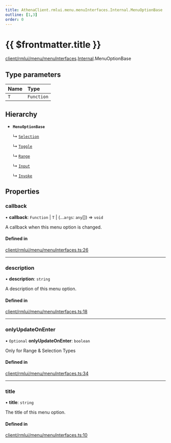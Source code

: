 ```yaml
---
title: AthenaClient.rmlui.menu.menuInterfaces.Internal.MenuOptionBase
outline: [1,3]
order: 0
---
```


# {{ $frontmatter.title }}


[client/rmlui/menu/menuInterfaces](../modules/client_rmlui_menu_menuInterfaces.md).[Internal](../modules/client_rmlui_menu_menuInterfaces_Internal.md).MenuOptionBase

## Type parameters

| Name | Type |
| :------ | :------ |
| `T` | `Function` |

## Hierarchy

- **`MenuOptionBase`**

  ↳ [`Selection`](client_rmlui_menu_menuInterfaces_Selection.md)

  ↳ [`Toggle`](client_rmlui_menu_menuInterfaces_Toggle.md)

  ↳ [`Range`](client_rmlui_menu_menuInterfaces_Range.md)

  ↳ [`Input`](client_rmlui_menu_menuInterfaces_Input.md)

  ↳ [`Invoke`](client_rmlui_menu_menuInterfaces_Invoke.md)

## Properties

### callback

• **callback**: `Function` \| `T` \| (...`args`: `any`[]) => `void`

A callback when this menu option is changed.

#### Defined in

[client/rmlui/menu/menuInterfaces.ts:26](https://github.com/Stuyk/altv-athena/blob/82f1bae/src/core/client/rmlui/menu/menuInterfaces.ts#L26)

___

### description

• **description**: `string`

A description of this menu option.

#### Defined in

[client/rmlui/menu/menuInterfaces.ts:18](https://github.com/Stuyk/altv-athena/blob/82f1bae/src/core/client/rmlui/menu/menuInterfaces.ts#L18)

___

### onlyUpdateOnEnter

• `Optional` **onlyUpdateOnEnter**: `boolean`

Only for Range & Selection Types

#### Defined in

[client/rmlui/menu/menuInterfaces.ts:34](https://github.com/Stuyk/altv-athena/blob/82f1bae/src/core/client/rmlui/menu/menuInterfaces.ts#L34)

___

### title

• **title**: `string`

The title of this menu option.

#### Defined in

[client/rmlui/menu/menuInterfaces.ts:10](https://github.com/Stuyk/altv-athena/blob/82f1bae/src/core/client/rmlui/menu/menuInterfaces.ts#L10)

